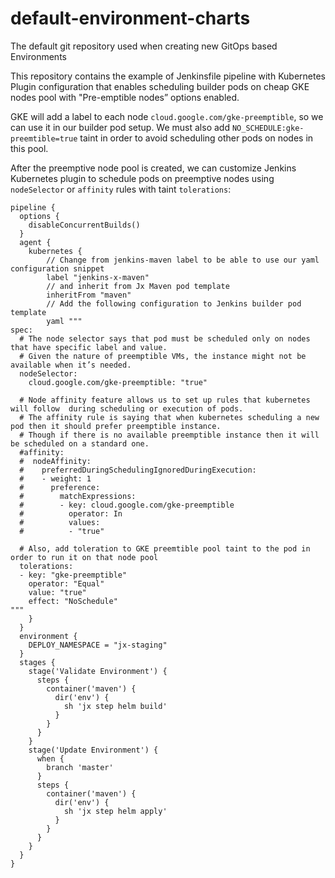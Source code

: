 # default-environment-charts
The default git repository used when creating new GitOps based Environments

This repository contains the example of Jenkinsfile pipeline with Kubernetes Plugin configuration that enables scheduling builder pods on cheap GKE nodes pool with "Pre-emptible nodes” options enabled.

GKE will add a label to each node `cloud.google.com/gke-preemptible`, so we can use it in our builder pod setup.
We must also add `NO_SCHEDULE:gke-preemtible=true` taint in order to avoid scheduling other pods on nodes in this pool.

After the preemptive node pool is created, we can customize Jenkins Kubernetes plugin to schedule pods on preemptive nodes using `nodeSelector` or `affinity` rules with taint `tolerations`:

```
pipeline {
  options {
    disableConcurrentBuilds()
  }
  agent {
    kubernetes {
        // Change from jenkins-maven label to be able to use our yaml configuration snippet
        label "jenkins-x-maven"
        // and inherit from Jx Maven pod template
        inheritFrom "maven"
        // Add the following configuration to Jenkins builder pod template
        yaml """
spec:
  # The node selector says that pod must be scheduled only on nodes that have specific label and value. 
  # Given the nature of preemptible VMs, the instance might not be available when it’s needed. 
  nodeSelector:
    cloud.google.com/gke-preemptible: "true"
    
  # Node affinity feature allows us to set up rules that kubernetes will follow  during scheduling or execution of pods.
  # The affinity rule is saying that when kubernetes scheduling a new pod then it should prefer preemptible instance. 
  # Though if there is no available preemptible instance then it will be scheduled on a standard one. 
  #affinity:
  #  nodeAffinity:
  #    preferredDuringSchedulingIgnoredDuringExecution:
  #    - weight: 1
  #      preference:
  #        matchExpressions:
  #        - key: cloud.google.com/gke-preemptible
  #          operator: In
  #          values:
  #          - "true"
            
  # Also, add toleration to GKE preemtible pool taint to the pod in order to run it on that node pool
  tolerations:
  - key: "gke-preemptible"
    operator: "Equal"
    value: "true"
    effect: "NoSchedule"        
"""        
    }
  }
  environment {
    DEPLOY_NAMESPACE = "jx-staging"
  }
  stages {
    stage('Validate Environment') {
      steps {
        container('maven') {
          dir('env') {
            sh 'jx step helm build'
          }
        }
      }
    }
    stage('Update Environment') {
      when {
        branch 'master'
      }
      steps {
        container('maven') {
          dir('env') {
            sh 'jx step helm apply'
          }
        }
      }
    }
  }
}
```
